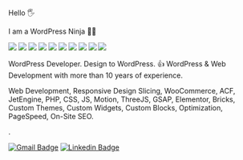 Hello 🖐

I am a WordPress Ninja 🐱‍👤 
 
![](https://img.shields.io/badge/WordPress-4854F7.svg)
![](https://img.shields.io/badge/Bootstrap-60C4FA.svg)
![](https://img.shields.io/badge/CSS-ABFA71.svg)
![](https://img.shields.io/badge/JS-e35656.svg)
![](https://img.shields.io/badge/jQuery-B537D4.svg)
![](https://img.shields.io/badge/SEO-5298EB.svg)
![](https://img.shields.io/badge/WooCommerce-5098EB.svg)
![](https://img.shields.io/badge/Design_to_Native_Theme-EB41D9.svg)
![](https://img.shields.io/badge/Design_to_Gutenberg-EB41D9.svg)
![](https://img.shields.io/badge/Design_to_Elementor-EB41D9.svg)


WordPress Developer. Design to WordPress. 👍
WordPress & Web Development with more than 10 years of experience. 

Web Development, Responsive Design Slicing, WooCommerce, ACF, JetEngine, PHP, 
CSS, JS, Motion, ThreeJS, GSAP, Elementor, Bricks, Custom Themes, 
Custom Widgets, Custom Blocks, Optimization, PageSpeed, On-Site SEO. 
  
.   
 
  
 

[![Gmail Badge](https://img.shields.io/badge/-sinan@sinanisler.com-c14438?style=flat&logo=Gmail&logoColor=white)](mailto:sinan@sinanisler.com "Connect via Email")
[![Linkedin Badge](https://img.shields.io/badge/-sinanisler-0072b1?style=flat&logo=Linkedin&logoColor=white)](https://www.linkedin.com/in/sinanisler/ "Connect on LinkedIn")

    
  
  
   
